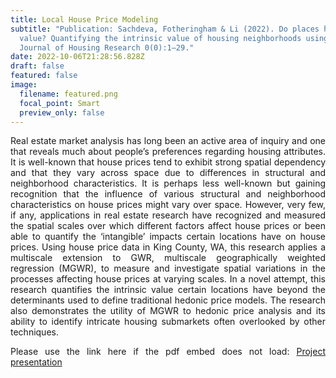 ```yaml
---
title: Local House Price Modeling
subtitle: "Publication: Sachdeva, Fotheringham & Li (2022). Do places have
  value? Quantifying the intrinsic value of housing neighborhoods using MGWR.
  Journal of Housing Research 0(0):1–29."
date: 2022-10-06T21:28:56.828Z
draft: false
featured: false
image:
  filename: featured.png
  focal_point: Smart
  preview_only: false
---
```

<div style="text-align: justify"> Real estate market analysis has long been an active area of inquiry and one that reveals much about people’s preferences regarding housing attributes. It is well-known that house prices tend to exhibit strong spatial dependency and that they vary across space due to differences in structural and neighborhood characteristics. It is perhaps less well-known but gaining recognition that the influence of various structural and neighborhood characteristics on house prices might vary over space. However, very few, if any, applications in real estate research have recognized and measured the spatial scales over which different factors affect house prices or been able to quantify the ‘intangible’ impacts certain locations have on house prices. Using house price data in King County, WA, this research applies a multiscale extension to GWR, multiscale geographically weighted regression (MGWR), to measure and investigate spatial variations in the processes affecting house prices at varying scales. In a novel attempt, this research quantifies the intrinsic value certain locations have beyond the determinants used to define traditional hedonic price models. The research also demonstrates the utility of MGWR to hedonic price analysis and its ability to identify intricate housing submarkets often overlooked by other techniques.

<object data="../../housing_presentation.pdf" width="100%" height="800" type='application/pdf'></object>

Please use the link here if the pdf embed does not load:
[P﻿roject presentation](https://drive.google.com/file/d/1c1q7bNIf_TEom73BHNkP4Yl85bt-fEMb/view?usp=sharing)

